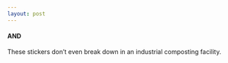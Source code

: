 ```yaml
---
layout: post
---
```


#### AND 
These stickers don’t even break down in an industrial composting facility.